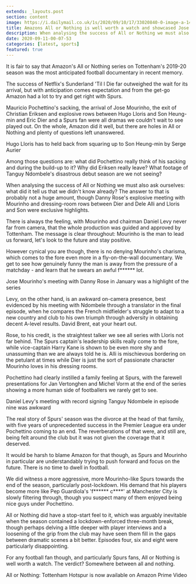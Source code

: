 ```yaml
---
extends: _layouts.post
section: content
image: https://i.dailymail.co.uk/1s/2020/09/10/17/33020840-0-image-a-14_1599756516010.jpg 
title: Amazons All or Nothing is well worth a watch and showcased Jose Mourinhos charisma 
description: When analysing the success of All or Nothing we must also ask ourselves what did it tell us that we didnt know already? The answer to that is probably not a huge amount. 
date: 2020-09-11-00-07-53 
categories: [latest, sports] 
featured: true 
--- 
```

It is fair to say that Amazon's All or Nothing series on Tottenham's 2019-20 season was the most anticipated football documentary in recent memory. 

The success of Netflix's Sunderland 'Til I Die far outweighed the wait for its arrival, but with anticipation comes expectation and from the get-go Amazon had a lot to try and get right with Spurs.

Mauricio Pochettino's sacking, the arrival of Jose Mourinho, the exit of Christian Eriksen and explosive rows between Hugo Lloris and Son Heung-min and Eric Dier and a Spurs fan were all dramas we couldn't wait to see played out. On the whole, Amazon did it well, but there are holes in All or Nothing and plenty of questions left unanswered.

Hugo Lloris has to held back from squaring up to Son Heung-min by Serge Aurier

Among those questions are: what did Pochettino really think of his sacking and during the build-up to it? Why did Eriksen really leave? What footage of Tanguy Ndombele's disastrous debut season are we not seeing?

When analysing the success of All or Nothing we must also ask ourselves: what did it tell us that we didn't know already? The answer to that is probably not a huge amount, though Danny Rose's explosive meeting with Mourinho and dressing-room rows between Dier and Dele Alli and Lloris and Son were exclusive highlights. 

There is always the feeling, with Mourinho and chairman Daniel Levy never far from camera, that the whole production was guided and approved by Tottenham. The message is clear throughout: Mourinho is the man to lead us forward, let's look to the future and stay positive.

However cynical you are though, there is no denying Mourinho's charisma, which comes to the fore even more in a fly-on-the-wall documentary. We get to see how genuinely funny the man is away from the pressure of a matchday - and learn that he swears an awful f****** lot. 

Jose Mourinho's meeting with Danny Rose in January was a highlight of the series

Levy, on the other hand, is an awkward on-camera presence, best evidenced by his meeting with Ndombele through a translator in the final episode, when he compares the French midfielder's struggle to adapt to a new country and club to his own triumph through adversity in obtaining decent A-level results. David Brent, eat your heart out. 

Rose, to his credit, is the straightest talker we see all series with Lloris not far behind. The Spurs captain's leadership skills really come to the fore, while vice-captain Harry Kane is shown to be even more shy and unassuming than we are always told he is. Alli is mischievous bordering on the petulant at times while Dier is just the sort of passionate character Mourinho loves in his dressing rooms. 

Pochettino had clearly instilled a family feeling at Spurs, with the farewell presentations for Jan Vertonghen and Michel Vorm at the end of the series showing a more human side of footballers we rarely get to see.

 Daniel Levy's meeting with record signing Tanguy Ndombele in episode nine was awkward

The real story of Spurs' season was the divorce at the head of that family, with five years of unprecedented success in the Premier League era under Pochettino coming to an end. The reverberations of that were, and still are, being felt around the club but it was not given the coverage that it deserved. 

It would be harsh to blame Amazon for that though, as Spurs and Mourinho in particular are understandably trying to push forward and focus on the future. There is no time to dwell in football.

We did witness a more aggressive, more Mourinho-like Spurs towards the end of the season, particularly post-lockdown. His demand that his players become more like Pep Guardiola's 'f****** c****' at Manchester City is slowly filtering through, though you suspect many of them enjoyed being nice guys under Pochettino. 

All or Nothing did have a stop-start feel to it, which was arguably inevitable when the season contained a lockdown-enforced three-month break, though perhaps delving a little deeper with player interviews and a loosening of the grip from the club may have seen them fill in the gaps between dramatic scenes a bit better. Episodes four, six and eight were particularly disappointing.

For any football fan though, and particularly Spurs fans, All or Nothing is well worth a watch. The verdict? Somewhere between all and nothing. 

All or Nothing: Tottenham Hotspur is now available on Amazon Prime Video 

